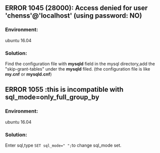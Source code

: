 ## ERROR 1045 (28000): Access denied for user 'chenss'@'localhost' (using password: NO)
### Environment:
ubuntu 16.04
### Solution:
Find the configuration file with **mysqld** field in the mysql directory,add the "skip-grant-tables" under the **mysqld** filed.
(the configuration file is like **my.cnf** or **mysqld.cnf**)

## ERROR 1055 :this is incompatible with sql_mode=only_full_group_by
### Environment:
ubuntu 16.04
### Solution:
Enter sql,type `SET sql_mode=" ";`to change sql_mode set.
